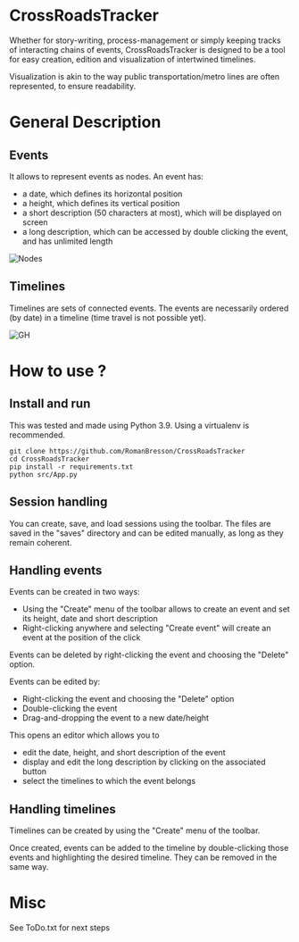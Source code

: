 # CrossRoadsTracker

Whether for story-writing, process-management or simply keeping tracks of interacting chains of events, CrossRoadsTracker is designed to be a tool for easy creation, edition and visualization of intertwined timelines. 

Visualization is akin to the way public transportation/metro lines are often represented, to ensure readability.

# General Description

## Events

It allows to represent events as nodes. An event has:
* a date, which defines its horizontal position
* a height, which defines its vertical position
* a short description (50 characters at most), which will be displayed on screen
* a long description, which can be accessed by double clicking the event, and has unlimited length

![Nodes](https://user-images.githubusercontent.com/22815154/169374500-99baf898-196b-4065-810e-126e0588cf9d.png)

## Timelines

Timelines are sets of connected events. The events are necessarily ordered (by date) in a timeline (time travel is not possible yet).

![GH](https://user-images.githubusercontent.com/22815154/169899950-e9533579-c684-428c-a316-1588e5d50ad0.png)

# How to use ?
## Install and run

This was tested and made using Python 3.9. Using a virtualenv is recommended.

    git clone https://github.com/RomanBresson/CrossRoadsTracker
    cd CrossRoadsTracker
    pip install -r requirements.txt
    python src/App.py

## Session handling

You can create, save, and load sessions using the toolbar. The files are saved in the "saves" directory and can be edited manually, as long as they remain coherent.

## Handling events

Events can be created in two ways:
* Using the "Create" menu of the toolbar allows to create an event and set its height, date and short description
* Right-clicking anywhere and selecting "Create event" will create an event at the position of the click

Events can be deleted by right-clicking the event and choosing the "Delete" option.

Events can be edited by:
* Right-clicking the event and choosing the "Delete" option
* Double-clicking the event
* Drag-and-dropping the event to a new date/height

This opens an editor which allows you to 
* edit the date, height, and short description of the event
* display and edit the long description by clicking on the associated button
* select the timelines to which the event belongs

## Handling timelines

Timelines can be created by using the "Create" menu of the toolbar.

Once created, events can be added to the timeline by double-clicking those events and highlighting the desired timeline. They can be removed in the same way.

# Misc

See ToDo.txt for next steps
